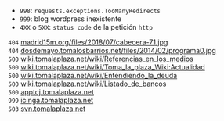 * `998`: `requests.exceptions.TooManyRedirects`
* `999`: blog wordpress inexistente
* `4XX` o `5XX`: `status code` de la petición `http`

`404` [madrid15m.org/files/2018/07/cabecera-71.jpg](https://madrid15m.org/files/2018/07/cabecera-71.jpg)  
`404` [dosdemayo.tomalosbarrios.net/files/2014/02/programa0.jpg](https://dosdemayo.tomalosbarrios.net/files/2014/02/programa0.jpg)  
`500` [wiki.tomalaplaza.net/wiki/Referencias_en_los_medios](http://wiki.tomalaplaza.net/wiki/Referencias_en_los_medios)  
`500` [wiki.tomalaplaza.net/wiki/Toma_la_plaza_Wiki:Actualidad](http://wiki.tomalaplaza.net/wiki/Toma_la_plaza_Wiki:Actualidad)  
`500` [wiki.tomalaplaza.net/wiki/Entendiendo_la_deuda](http://wiki.tomalaplaza.net/wiki/Entendiendo_la_deuda)  
`500` [wiki.tomalaplaza.net/wiki/Listado_de_bancos](http://wiki.tomalaplaza.net/wiki/Listado_de_bancos)  
`500` [apptcj.tomalaplaza.net](https://apptcj.tomalaplaza.net)  
`999` [icinga.tomalaplaza.net](https://icinga.tomalaplaza.net)  
`503` [svn.tomalaplaza.net](https://svn.tomalaplaza.net)  
